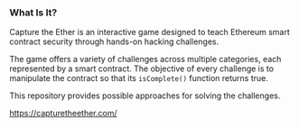 ### What Is It?


Capture the Ether is an interactive game designed to teach Ethereum smart contract security through hands-on hacking challenges.

The game offers a variety of challenges across multiple categories, each represented by a smart contract. The objective of every challenge is to manipulate the contract so that its `isComplete()` function returns true.

This repository provides possible approaches for solving the challenges. 

https://capturetheether.com/

